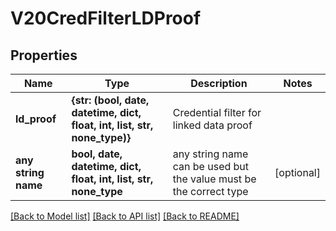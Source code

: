 # V20CredFilterLDProof


## Properties
Name | Type | Description | Notes
------------ | ------------- | ------------- | -------------
**ld_proof** | **{str: (bool, date, datetime, dict, float, int, list, str, none_type)}** | Credential filter for linked data proof | 
**any string name** | **bool, date, datetime, dict, float, int, list, str, none_type** | any string name can be used but the value must be the correct type | [optional]

[[Back to Model list]](../README.md#documentation-for-models) [[Back to API list]](../README.md#documentation-for-api-endpoints) [[Back to README]](../README.md)


